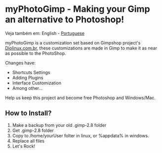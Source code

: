 myPhotoGimp - Making your Gimp an alternative to Photoshop!
===========

Veja também em: English - [Portuguese](https://github.com/rafaelvieiras/myphotogimp/master/README-pt_BR.md)

myPhotoGimp is a customization set based on Gimpshop project's [Diolinux.com.br](http://www.diolinux.com.br/2014/08/gimpshop-tranforme-o-gimp-no-photoshop.html), these customizations are made in Gimp to make it as near as possible to the PhotoShop.

Changes have:
- Shortcuts Settings
- Adding Plugins
- Interface Customization
- Among other...

Help us keep this project and become free Photoshop and Windows/Mac.

## How to Install?

1. Make a backup from your old .gimp-2.8 folder
2. Get .gimp-2.8 folder
3. Copy to /home/yourUser folter in linux, or %appdata% in windows.
4. Replace all files
5. Let's Rock!
